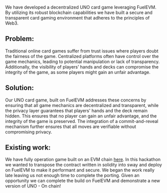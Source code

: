 We have developed a decentralized UNO card game leveraging FuelEVM. By utilizing its robust blockchain capabilities we have built a secure and transparent card gaming environment that adheres to the principles of Web3.

## Problem:
Traditional online card games suffer from trust issues where players doubt the fairness of the game. Centralized platforms often have control over the game mechanics, leading to potential manipulation or lack of transparency. Additionally, the visibility of players’ hands and decks can compromise the integrity of the game, as some players might gain an unfair advantage.

## Solution:
Our UNO card game, built on FuelEVM addresses these concerns by ensuring that all game mechanics are decentralized and transparent, while the privacy layer guarantees that players' hands and the deck remain hidden. This ensures that no player can gain an unfair advantage, and the integrity of the game is preserved. The integration of a commit-and-reveal mechanism further ensures that all moves are verifiable without compromising privacy.

## Existing work:
We have fully operation game built on an EVM chain [here](https://gameofuno.vercel.app). In this hackathon we wanted to transpose the contract written in solidity into sway and deploy on FuelEVM to make it performant and secure. We began the work really late leaving us not enough time to complete the porting. Given an opportunity we can complete the build on FuelEVM and demonstrate a new version of UNO - On chain!
